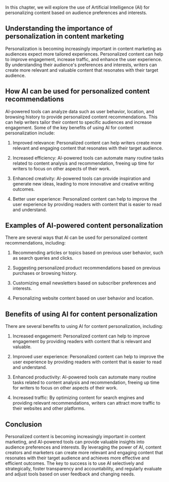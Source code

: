 
In this chapter, we will explore the use of Artificial Intelligence (AI) for personalizing content based on audience preferences and interests.

Understanding the importance of personalization in content marketing
--------------------------------------------------------------------

Personalization is becoming increasingly important in content marketing as audiences expect more tailored experiences. Personalized content can help to improve engagement, increase traffic, and enhance the user experience. By understanding their audience's preferences and interests, writers can create more relevant and valuable content that resonates with their target audience.

How AI can be used for personalized content recommendations
-----------------------------------------------------------

AI-powered tools can analyze data such as user behavior, location, and browsing history to provide personalized content recommendations. This can help writers tailor their content to specific audiences and increase engagement. Some of the key benefits of using AI for content personalization include:

1. Improved relevance: Personalized content can help writers create more relevant and engaging content that resonates with their target audience.

2. Increased efficiency: AI-powered tools can automate many routine tasks related to content analysis and recommendation, freeing up time for writers to focus on other aspects of their work.

3. Enhanced creativity: AI-powered tools can provide inspiration and generate new ideas, leading to more innovative and creative writing outcomes.

4. Better user experience: Personalized content can help to improve the user experience by providing readers with content that is easier to read and understand.

Examples of AI-powered content personalization
----------------------------------------------

There are several ways that AI can be used for personalized content recommendations, including:

1. Recommending articles or topics based on previous user behavior, such as search queries and clicks.

2. Suggesting personalized product recommendations based on previous purchases or browsing history.

3. Customizing email newsletters based on subscriber preferences and interests.

4. Personalizing website content based on user behavior and location.

Benefits of using AI for content personalization
------------------------------------------------

There are several benefits to using AI for content personalization, including:

1. Increased engagement: Personalized content can help to improve engagement by providing readers with content that is relevant and valuable.

2. Improved user experience: Personalized content can help to improve the user experience by providing readers with content that is easier to read and understand.

3. Enhanced productivity: AI-powered tools can automate many routine tasks related to content analysis and recommendation, freeing up time for writers to focus on other aspects of their work.

4. Increased traffic: By optimizing content for search engines and providing relevant recommendations, writers can attract more traffic to their websites and other platforms.

Conclusion
----------

Personalized content is becoming increasingly important in content marketing, and AI-powered tools can provide valuable insights into audience preferences and interests. By leveraging the power of AI, content creators and marketers can create more relevant and engaging content that resonates with their target audience and achieves more effective and efficient outcomes. The key to success is to use AI selectively and strategically, foster transparency and accountability, and regularly evaluate and adjust tools based on user feedback and changing needs.
